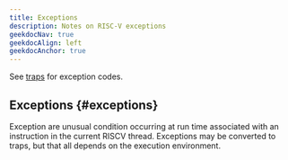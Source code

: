 ```yaml
---
title: Exceptions
description: Notes on RISC-V exceptions
geekdocNav: true
geekdocAlign: left
geekdocAnchor: true
---
```


See [traps](/riscv/traps) for exception codes.

## Exceptions {#exceptions}

Exception are unusual condition occurring at run time associated with an
instruction in the current RISCV thread. Exceptions may be converted to traps,
but that all depends on the execution environment.
